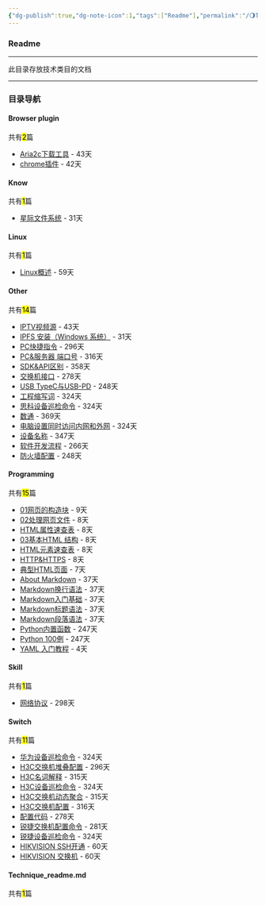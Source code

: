 ```yaml
---
{"dg-publish":true,"dg-note-icon":1,"tags":["Readme"],"permalink":"/🌖Technique_技术/Technique_readme/","dgPassFrontmatter":true,"noteIcon":1,"created":"2024-08-24T23:09:54.570+08:00","updated":"2024-09-18T23:05:33.699+08:00"}
---
```


### Readme
--- 
此目录存放技术类目的文档
***
### 目录导航
<p><span><h4 data-heading="Browser plugin" dir="auto">Browser plugin</h4></span></p><p><span>共有<mark>2</mark>篇</span></p><div><ul class="dataview list-view-ul"><li><span><a data-tooltip-position="top" aria-label="🌖Technique_技术/Browser plugin/Aria2c下载工具.md" data-href="🌖Technique_技术/Browser plugin/Aria2c下载工具.md" href="🌖Technique_技术/Browser plugin/Aria2c下载工具.md" class="internal-link" target="_blank" rel="noopener">Aria2c下载工具</a> - 43天</span></li><li><span><a data-tooltip-position="top" aria-label="🌖Technique_技术/Browser plugin/chrome插件.md" data-href="🌖Technique_技术/Browser plugin/chrome插件.md" href="🌖Technique_技术/Browser plugin/chrome插件.md" class="internal-link" target="_blank" rel="noopener">chrome插件</a> - 42天</span></li></ul></div><p><span><h4 data-heading="Know" dir="auto">Know</h4></span></p><p><span>共有<mark>1</mark>篇</span></p><div><ul class="dataview list-view-ul"><li><span><a data-tooltip-position="top" aria-label="🌖Technique_技术/Know/星际文件系统.md" data-href="🌖Technique_技术/Know/星际文件系统.md" href="🌖Technique_技术/Know/星际文件系统.md" class="internal-link" target="_blank" rel="noopener">星际文件系统</a> - 31天</span></li></ul></div><p><span><h4 data-heading="Linux" dir="auto">Linux</h4></span></p><p><span>共有<mark>1</mark>篇</span></p><div><ul class="dataview list-view-ul"><li><span><a data-tooltip-position="top" aria-label="🌖Technique_技术/Linux/Linux概述.md" data-href="🌖Technique_技术/Linux/Linux概述.md" href="🌖Technique_技术/Linux/Linux概述.md" class="internal-link" target="_blank" rel="noopener">Linux概述</a> - 59天</span></li></ul></div><p><span><h4 data-heading="Other" dir="auto">Other</h4></span></p><p><span>共有<mark>14</mark>篇</span></p><div><ul class="dataview list-view-ul"><li><span><a data-tooltip-position="top" aria-label="🌖Technique_技术/Other/IPTV视频源.md" data-href="🌖Technique_技术/Other/IPTV视频源.md" href="🌖Technique_技术/Other/IPTV视频源.md" class="internal-link" target="_blank" rel="noopener">IPTV视频源</a> - 43天</span></li><li><span><a data-tooltip-position="top" aria-label="🌖Technique_技术/Other/IPFS 安装（Windows 系统）.md" data-href="🌖Technique_技术/Other/IPFS 安装（Windows 系统）.md" href="🌖Technique_技术/Other/IPFS 安装（Windows 系统）.md" class="internal-link" target="_blank" rel="noopener">IPFS 安装（Windows 系统）</a> - 31天</span></li><li><span><a data-tooltip-position="top" aria-label="🌖Technique_技术/Other/PC快捷指令.md" data-href="🌖Technique_技术/Other/PC快捷指令.md" href="🌖Technique_技术/Other/PC快捷指令.md" class="internal-link" target="_blank" rel="noopener">PC快捷指令</a> - 296天</span></li><li><span><a data-tooltip-position="top" aria-label="🌖Technique_技术/Other/PC&amp;服务器 端口号.md" data-href="🌖Technique_技术/Other/PC&amp;服务器 端口号.md" href="🌖Technique_技术/Other/PC&amp;服务器 端口号.md" class="internal-link" target="_blank" rel="noopener">PC&amp;服务器 端口号</a> - 316天</span></li><li><span><a data-tooltip-position="top" aria-label="🌖Technique_技术/Other/SDK&amp;API区别.md" data-href="🌖Technique_技术/Other/SDK&amp;API区别.md" href="🌖Technique_技术/Other/SDK&amp;API区别.md" class="internal-link" target="_blank" rel="noopener">SDK&amp;API区别</a> - 358天</span></li><li><span><a data-tooltip-position="top" aria-label="🌖Technique_技术/Other/交换机接口.md" data-href="🌖Technique_技术/Other/交换机接口.md" href="🌖Technique_技术/Other/交换机接口.md" class="internal-link" target="_blank" rel="noopener">交换机接口</a> - 278天</span></li><li><span><a data-tooltip-position="top" aria-label="🌖Technique_技术/Other/USB TypeC与USB-PD.md" data-href="🌖Technique_技术/Other/USB TypeC与USB-PD.md" href="🌖Technique_技术/Other/USB TypeC与USB-PD.md" class="internal-link" target="_blank" rel="noopener">USB TypeC与USB-PD</a> - 248天</span></li><li><span><a data-tooltip-position="top" aria-label="🌖Technique_技术/Other/工程缩写词.md" data-href="🌖Technique_技术/Other/工程缩写词.md" href="🌖Technique_技术/Other/工程缩写词.md" class="internal-link" target="_blank" rel="noopener">工程缩写词</a> - 324天</span></li><li><span><a data-tooltip-position="top" aria-label="🌖Technique_技术/Other/思科设备巡检命令.md" data-href="🌖Technique_技术/Other/思科设备巡检命令.md" href="🌖Technique_技术/Other/思科设备巡检命令.md" class="internal-link" target="_blank" rel="noopener">思科设备巡检命令</a> - 324天</span></li><li><span><a data-tooltip-position="top" aria-label="🌖Technique_技术/Other/数通.md" data-href="🌖Technique_技术/Other/数通.md" href="🌖Technique_技术/Other/数通.md" class="internal-link" target="_blank" rel="noopener">数通</a> - 369天</span></li><li><span><a data-tooltip-position="top" aria-label="🌖Technique_技术/Other/电脑设置同时访问内网和外网.md" data-href="🌖Technique_技术/Other/电脑设置同时访问内网和外网.md" href="🌖Technique_技术/Other/电脑设置同时访问内网和外网.md" class="internal-link" target="_blank" rel="noopener">电脑设置同时访问内网和外网</a> - 324天</span></li><li><span><a data-tooltip-position="top" aria-label="🌖Technique_技术/Other/设备名称.md" data-href="🌖Technique_技术/Other/设备名称.md" href="🌖Technique_技术/Other/设备名称.md" class="internal-link" target="_blank" rel="noopener">设备名称</a> - 347天</span></li><li><span><a data-tooltip-position="top" aria-label="🌖Technique_技术/Other/软件开发流程.md" data-href="🌖Technique_技术/Other/软件开发流程.md" href="🌖Technique_技术/Other/软件开发流程.md" class="internal-link" target="_blank" rel="noopener">软件开发流程</a> - 266天</span></li><li><span><a data-tooltip-position="top" aria-label="🌖Technique_技术/Other/防火墙配置.md" data-href="🌖Technique_技术/Other/防火墙配置.md" href="🌖Technique_技术/Other/防火墙配置.md" class="internal-link" target="_blank" rel="noopener">防火墙配置</a> - 248天</span></li></ul></div><p><span><h4 data-heading="Programming" dir="auto">Programming</h4></span></p><p><span>共有<mark>15</mark>篇</span></p><div><ul class="dataview list-view-ul"><li><span><a data-tooltip-position="top" aria-label="🌖Technique_技术/Programming/HTML/01网页的构造块.md" data-href="🌖Technique_技术/Programming/HTML/01网页的构造块.md" href="🌖Technique_技术/Programming/HTML/01网页的构造块.md" class="internal-link" target="_blank" rel="noopener">01网页的构造块</a> - 9天</span></li><li><span><a data-tooltip-position="top" aria-label="🌖Technique_技术/Programming/HTML/02处理网页文件.md" data-href="🌖Technique_技术/Programming/HTML/02处理网页文件.md" href="🌖Technique_技术/Programming/HTML/02处理网页文件.md" class="internal-link" target="_blank" rel="noopener">02处理网页文件</a> - 8天</span></li><li><span><a data-tooltip-position="top" aria-label="🌖Technique_技术/Programming/HTML/HTML属性速查表.md" data-href="🌖Technique_技术/Programming/HTML/HTML属性速查表.md" href="🌖Technique_技术/Programming/HTML/HTML属性速查表.md" class="internal-link" target="_blank" rel="noopener">HTML属性速查表</a> - 8天</span></li><li><span><a data-tooltip-position="top" aria-label="🌖Technique_技术/Programming/HTML/03基本HTML 结构.md" data-href="🌖Technique_技术/Programming/HTML/03基本HTML 结构.md" href="🌖Technique_技术/Programming/HTML/03基本HTML 结构.md" class="internal-link" target="_blank" rel="noopener">03基本HTML 结构</a> - 8天</span></li><li><span><a data-tooltip-position="top" aria-label="🌖Technique_技术/Programming/HTML/HTML元素速查表.md" data-href="🌖Technique_技术/Programming/HTML/HTML元素速查表.md" href="🌖Technique_技术/Programming/HTML/HTML元素速查表.md" class="internal-link" target="_blank" rel="noopener">HTML元素速查表</a> - 8天</span></li><li><span><a data-tooltip-position="top" aria-label="🌖Technique_技术/Programming/HTML/HTTP&amp;HTTPS.md" data-href="🌖Technique_技术/Programming/HTML/HTTP&amp;HTTPS.md" href="🌖Technique_技术/Programming/HTML/HTTP&amp;HTTPS.md" class="internal-link" target="_blank" rel="noopener">HTTP&amp;HTTPS</a> - 8天</span></li><li><span><a data-tooltip-position="top" aria-label="🌖Technique_技术/Programming/HTML/典型HTML页面.md" data-href="🌖Technique_技术/Programming/HTML/典型HTML页面.md" href="🌖Technique_技术/Programming/HTML/典型HTML页面.md" class="internal-link" target="_blank" rel="noopener">典型HTML页面</a> - 7天</span></li><li><span><a data-tooltip-position="top" aria-label="🌖Technique_技术/Programming/Markdown/About Markdown.md" data-href="🌖Technique_技术/Programming/Markdown/About Markdown.md" href="🌖Technique_技术/Programming/Markdown/About Markdown.md" class="internal-link" target="_blank" rel="noopener">About Markdown</a> - 37天</span></li><li><span><a data-tooltip-position="top" aria-label="🌖Technique_技术/Programming/Markdown/Markdown换行语法.md" data-href="🌖Technique_技术/Programming/Markdown/Markdown换行语法.md" href="🌖Technique_技术/Programming/Markdown/Markdown换行语法.md" class="internal-link" target="_blank" rel="noopener">Markdown换行语法</a> - 37天</span></li><li><span><a data-tooltip-position="top" aria-label="🌖Technique_技术/Programming/Markdown/Markdown入门基础.md" data-href="🌖Technique_技术/Programming/Markdown/Markdown入门基础.md" href="🌖Technique_技术/Programming/Markdown/Markdown入门基础.md" class="internal-link" target="_blank" rel="noopener">Markdown入门基础</a> - 37天</span></li><li><span><a data-tooltip-position="top" aria-label="🌖Technique_技术/Programming/Markdown/Markdown标题语法.md" data-href="🌖Technique_技术/Programming/Markdown/Markdown标题语法.md" href="🌖Technique_技术/Programming/Markdown/Markdown标题语法.md" class="internal-link" target="_blank" rel="noopener">Markdown标题语法</a> - 37天</span></li><li><span><a data-tooltip-position="top" aria-label="🌖Technique_技术/Programming/Markdown/Markdown段落语法.md" data-href="🌖Technique_技术/Programming/Markdown/Markdown段落语法.md" href="🌖Technique_技术/Programming/Markdown/Markdown段落语法.md" class="internal-link" target="_blank" rel="noopener">Markdown段落语法</a> - 37天</span></li><li><span><a data-tooltip-position="top" aria-label="🌖Technique_技术/Programming/Python/Python内置函数.md" data-href="🌖Technique_技术/Programming/Python/Python内置函数.md" href="🌖Technique_技术/Programming/Python/Python内置函数.md" class="internal-link" target="_blank" rel="noopener">Python内置函数</a> - 247天</span></li><li><span><a data-tooltip-position="top" aria-label="🌖Technique_技术/Programming/Python/Python 100例.md" data-href="🌖Technique_技术/Programming/Python/Python 100例.md" href="🌖Technique_技术/Programming/Python/Python 100例.md" class="internal-link" target="_blank" rel="noopener">Python 100例</a> - 247天</span></li><li><span><a data-tooltip-position="top" aria-label="🌖Technique_技术/Programming/YAML/YAML 入门教程.md" data-href="🌖Technique_技术/Programming/YAML/YAML 入门教程.md" href="🌖Technique_技术/Programming/YAML/YAML 入门教程.md" class="internal-link" target="_blank" rel="noopener">YAML 入门教程</a> - 4天</span></li></ul></div><p><span><h4 data-heading="Skill" dir="auto">Skill</h4></span></p><p><span>共有<mark>1</mark>篇</span></p><div><ul class="dataview list-view-ul"><li><span><a data-tooltip-position="top" aria-label="🌖Technique_技术/Skill/网络协议.md" data-href="🌖Technique_技术/Skill/网络协议.md" href="🌖Technique_技术/Skill/网络协议.md" class="internal-link" target="_blank" rel="noopener">网络协议</a> - 298天</span></li></ul></div><p><span><h4 data-heading="Switch" dir="auto">Switch</h4></span></p><p><span>共有<mark>11</mark>篇</span></p><div><ul class="dataview list-view-ul"><li><span><a data-tooltip-position="top" aria-label="🌖Technique_技术/Switch/HAWEI/华为设备巡检命令.md" data-href="🌖Technique_技术/Switch/HAWEI/华为设备巡检命令.md" href="🌖Technique_技术/Switch/HAWEI/华为设备巡检命令.md" class="internal-link" target="_blank" rel="noopener">华为设备巡检命令</a> - 324天</span></li><li><span><a data-tooltip-position="top" aria-label="🌖Technique_技术/Switch/H3C/H3C交换机堆叠配置.md" data-href="🌖Technique_技术/Switch/H3C/H3C交换机堆叠配置.md" href="🌖Technique_技术/Switch/H3C/H3C交换机堆叠配置.md" class="internal-link" target="_blank" rel="noopener">H3C交换机堆叠配置</a> - 296天</span></li><li><span><a data-tooltip-position="top" aria-label="🌖Technique_技术/Switch/H3C/H3C名词解释.md" data-href="🌖Technique_技术/Switch/H3C/H3C名词解释.md" href="🌖Technique_技术/Switch/H3C/H3C名词解释.md" class="internal-link" target="_blank" rel="noopener">H3C名词解释</a> - 315天</span></li><li><span><a data-tooltip-position="top" aria-label="🌖Technique_技术/Switch/H3C/H3C设备巡检命令.md" data-href="🌖Technique_技术/Switch/H3C/H3C设备巡检命令.md" href="🌖Technique_技术/Switch/H3C/H3C设备巡检命令.md" class="internal-link" target="_blank" rel="noopener">H3C设备巡检命令</a> - 324天</span></li><li><span><a data-tooltip-position="top" aria-label="🌖Technique_技术/Switch/H3C/H3C交换机动态聚合.md" data-href="🌖Technique_技术/Switch/H3C/H3C交换机动态聚合.md" href="🌖Technique_技术/Switch/H3C/H3C交换机动态聚合.md" class="internal-link" target="_blank" rel="noopener">H3C交换机动态聚合</a> - 315天</span></li><li><span><a data-tooltip-position="top" aria-label="🌖Technique_技术/Switch/H3C/H3C交换机配置.md" data-href="🌖Technique_技术/Switch/H3C/H3C交换机配置.md" href="🌖Technique_技术/Switch/H3C/H3C交换机配置.md" class="internal-link" target="_blank" rel="noopener">H3C交换机配置</a> - 316天</span></li><li><span><a data-tooltip-position="top" aria-label="🌖Technique_技术/Switch/H3C/配置代码.md" data-href="🌖Technique_技术/Switch/H3C/配置代码.md" href="🌖Technique_技术/Switch/H3C/配置代码.md" class="internal-link" target="_blank" rel="noopener">配置代码</a> - 278天</span></li><li><span><a data-tooltip-position="top" aria-label="🌖Technique_技术/Switch/RUIJIE/锐捷交换机配置命令.md" data-href="🌖Technique_技术/Switch/RUIJIE/锐捷交换机配置命令.md" href="🌖Technique_技术/Switch/RUIJIE/锐捷交换机配置命令.md" class="internal-link" target="_blank" rel="noopener">锐捷交换机配置命令</a> - 281天</span></li><li><span><a data-tooltip-position="top" aria-label="🌖Technique_技术/Switch/RUIJIE/锐捷设备巡检命令.md" data-href="🌖Technique_技术/Switch/RUIJIE/锐捷设备巡检命令.md" href="🌖Technique_技术/Switch/RUIJIE/锐捷设备巡检命令.md" class="internal-link" target="_blank" rel="noopener">锐捷设备巡检命令</a> - 324天</span></li><li><span><a data-tooltip-position="top" aria-label="🌖Technique_技术/Switch/HIKVISION/HIKVISION SSH开通.md" data-href="🌖Technique_技术/Switch/HIKVISION/HIKVISION SSH开通.md" href="🌖Technique_技术/Switch/HIKVISION/HIKVISION SSH开通.md" class="internal-link" target="_blank" rel="noopener">HIKVISION SSH开通</a> - 60天</span></li><li><span><a data-tooltip-position="top" aria-label="🌖Technique_技术/Switch/HIKVISION/HIKVISION 交换机.md" data-href="🌖Technique_技术/Switch/HIKVISION/HIKVISION 交换机.md" href="🌖Technique_技术/Switch/HIKVISION/HIKVISION 交换机.md" class="internal-link" target="_blank" rel="noopener">HIKVISION 交换机</a> - 60天</span></li></ul></div><p><span><h4 data-heading="Technique_readme.md" dir="auto">Technique_readme.md</h4></span></p><p><span>共有<mark>1</mark>篇</span></p><div><ul class="dataview list-view-ul"></ul></div>

